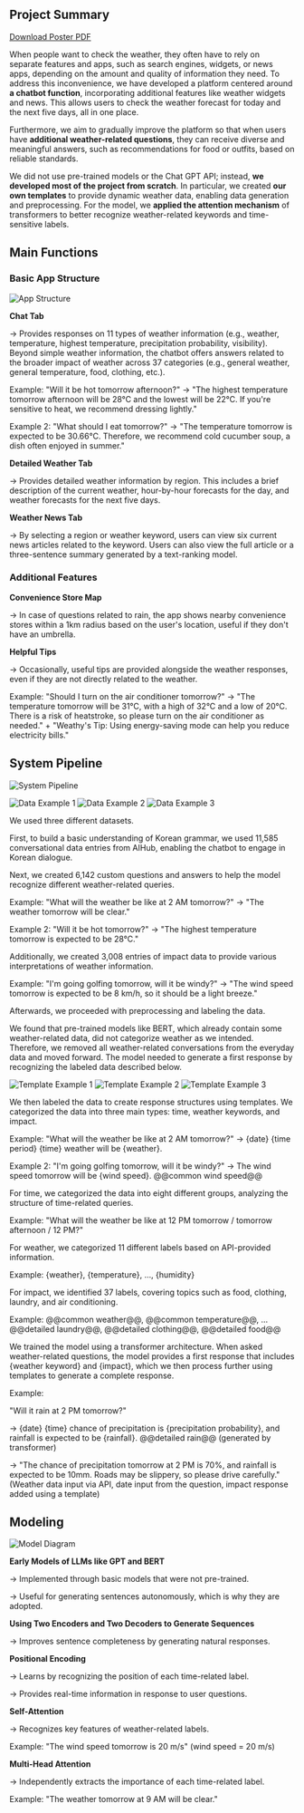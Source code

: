 ## Project Summary

[Download Poster PDF](image/pdf_poster_final_presentation.pdf)

When people want to check the weather, they often have to rely on separate features and apps, such as search engines, widgets, or news apps, depending on the amount and quality of information they need. To address this inconvenience, we have developed a platform centered around **a chatbot function**, incorporating additional features like weather widgets and news. This allows users to check the weather forecast for today and the next five days, all in one place.

Furthermore, we aim to gradually improve the platform so that when users have **additional weather-related questions**, they can receive diverse and meaningful answers, such as recommendations for food or outfits, based on reliable standards.

We did not use pre-trained models or the Chat GPT API; instead, **we developed most of the project from scratch**. In particular, we created **our own templates** to provide dynamic weather data, enabling data generation and preprocessing. For the model, we **applied the attention mechanism** of transformers to better recognize weather-related keywords and time-sensitive labels.

## Main Functions

### Basic App Structure

![App Structure](image/image_app_structure.png)

**Chat Tab**

→ Provides responses on 11 types of weather information (e.g., weather, temperature, highest temperature, precipitation probability, visibility). Beyond simple weather information, the chatbot offers answers related to the broader impact of weather across 37 categories (e.g., general weather, general temperature, food, clothing, etc.).

Example: "Will it be hot tomorrow afternoon?" → "The highest temperature tomorrow afternoon will be 28°C and the lowest will be 22°C. If you're sensitive to heat, we recommend dressing lightly."

Example 2: "What should I eat tomorrow?" → "The temperature tomorrow is expected to be 30.66°C. Therefore, we recommend cold cucumber soup, a dish often enjoyed in summer."

**Detailed Weather Tab**

→ Provides detailed weather information by region. This includes a brief description of the current weather, hour-by-hour forecasts for the day, and weather forecasts for the next five days.

**Weather News Tab**

→ By selecting a region or weather keyword, users can view six current news articles related to the keyword. Users can also view the full article or a three-sentence summary generated by a text-ranking model.

### Additional Features

**Convenience Store Map**

→ In case of questions related to rain, the app shows nearby convenience stores within a 1km radius based on the user's location, useful if they don't have an umbrella.

**Helpful Tips**

→ Occasionally, useful tips are provided alongside the weather responses, even if they are not directly related to the weather.

Example: "Should I turn on the air conditioner tomorrow?" → "The temperature tomorrow will be 31°C, with a high of 32°C and a low of 20°C. There is a risk of heatstroke, so please turn on the air conditioner as needed." + "Weathy's Tip: Using energy-saving mode can help you reduce electricity bills."

## System Pipeline

![System Pipeline](image/image_pipeline.png)

![Data Example 1](image/image_data1.png)
![Data Example 2](image/image_data2.png)
![Data Example 3](image/image_data3.png)

We used three different datasets.

First, to build a basic understanding of Korean grammar, we used 11,585 conversational data entries from AIHub, enabling the chatbot to engage in Korean dialogue.

Next, we created 6,142 custom questions and answers to help the model recognize different weather-related queries.

Example: "What will the weather be like at 2 AM tomorrow?" → "The weather tomorrow will be clear."

Example 2: "Will it be hot tomorrow?" → "The highest temperature tomorrow is expected to be 28°C."

Additionally, we created 3,008 entries of impact data to provide various interpretations of weather information.

Example: "I'm going golfing tomorrow, will it be windy?" → "The wind speed tomorrow is expected to be 8 km/h, so it should be a light breeze."

Afterwards, we proceeded with preprocessing and labeling the data.

We found that pre-trained models like BERT, which already contain some weather-related data, did not categorize weather as we intended. Therefore, we removed all weather-related conversations from the everyday data and moved forward. The model needed to generate a first response by recognizing the labeled data described below.

![Template Example 1](image/image_template1.png)
![Template Example 2](image/image_template2.png)
![Template Example 3](image/image_template3.png)

We then labeled the data to create response structures using templates. We categorized the data into three main types: time, weather keywords, and impact.

Example: "What will the weather be like at 2 AM tomorrow?" → {date} {time period} {time} weather will be {weather}.

Example 2: "I'm going golfing tomorrow, will it be windy?" → The wind speed tomorrow will be {wind speed}. @@common wind speed@@

For time, we categorized the data into eight different groups, analyzing the structure of time-related queries.

Example: "What will the weather be like at 12 PM tomorrow / tomorrow afternoon / 12 PM?"

For weather, we categorized 11 different labels based on API-provided information.

Example: {weather}, {temperature}, …, {humidity}

For impact, we identified 37 labels, covering topics such as food, clothing, laundry, and air conditioning.

Example: @@common weather@@, @@common temperature@@, … @@detailed laundry@@, @@detailed clothing@@, @@detailed food@@

We trained the model using a transformer architecture. When asked weather-related questions, the model provides a first response that includes {weather keyword} and {impact}, which we then process further using templates to generate a complete response.

Example:

"Will it rain at 2 PM tomorrow?"

→ {date} {time} chance of precipitation is {precipitation probability}, and rainfall is expected to be {rainfall}. @@detailed rain@@ (generated by transformer)

→ "The chance of precipitation tomorrow at 2 PM is 70%, and rainfall is expected to be 10mm. Roads may be slippery, so please drive carefully." (Weather data input via API, date input from the question, impact response added using a template)

## Modeling

![Model Diagram](image/image_model.png)

**Early Models of LLMs like GPT and BERT**

→ Implemented through basic models that were not pre-trained.

→ Useful for generating sentences autonomously, which is why they are adopted.

**Using Two Encoders and Two Decoders to Generate Sequences**

→ Improves sentence completeness by generating natural responses.

**Positional Encoding**

→ Learns by recognizing the position of each time-related label.

→ Provides real-time information in response to user questions.

**Self-Attention**

→ Recognizes key features of weather-related labels.

Example: "The wind speed tomorrow is 20 m/s" (wind speed = 20 m/s)

**Multi-Head Attention**

→ Independently extracts the importance of each time-related label.

Example: "The weather tomorrow at 9 AM will be clear."
